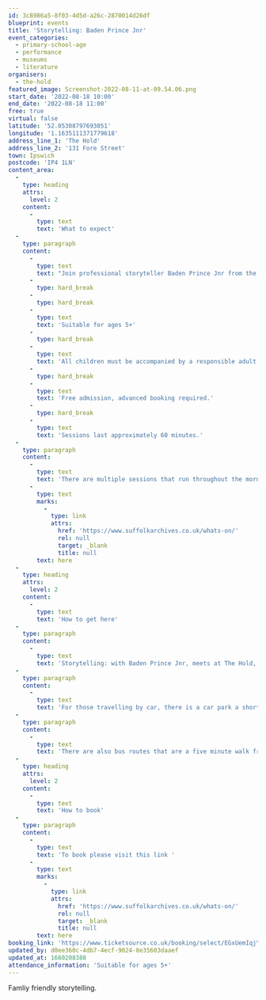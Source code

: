 ```yaml
---
id: 3c8986a5-8f03-4d5d-a26c-2870014d26df
blueprint: events
title: 'Storytelling: Baden Prince Jnr'
event_categories:
  - primary-school-age
  - performance
  - museums
  - literature
organisers:
  - the-hold
featured_image: Screenshot-2022-08-11-at-09.54.06.png
start_date: '2022-08-18 10:00'
end_date: '2022-08-18 11:00'
free: true
virtual: false
latitude: '52.05308797693051'
longitude: '1.1635111371779618'
address_line_1: 'The Hold'
address_line_2: '131 Fore Street'
town: Ipswich
postcode: 'IP4 1LN'
content_area:
  -
    type: heading
    attrs:
      level: 2
    content:
      -
        type: text
        text: 'What to expect'
  -
    type: paragraph
    content:
      -
        type: text
        text: "Join professional storyteller Baden Prince Jnr from the World Storytelling Cafe,\_for a morning of stories for all the family.\_"
      -
        type: hard_break
      -
        type: hard_break
      -
        type: text
        text: 'Suitable for ages 5+'
      -
        type: hard_break
      -
        type: text
        text: 'All children must be accompanied by a responsible adult at all times.'
      -
        type: hard_break
      -
        type: text
        text: 'Free admission, advanced booking required.'
      -
        type: hard_break
      -
        type: text
        text: 'Sessions last approximately 60 minutes.'
  -
    type: paragraph
    content:
      -
        type: text
        text: 'There are multiple sessions that run throughout the morning, for more information, click '
      -
        type: text
        marks:
          -
            type: link
            attrs:
              href: 'https://www.suffolkarchives.co.uk/whats-on/'
              rel: null
              target: _blank
              title: null
        text: here
  -
    type: heading
    attrs:
      level: 2
    content:
      -
        type: text
        text: 'How to get here'
  -
    type: paragraph
    content:
      -
        type: text
        text: 'Storytelling: with Baden Prince Jnr, meets at The Hold, 131 Fore Street, Ipswich.'
  -
    type: paragraph
    content:
      -
        type: text
        text: 'For those travelling by car, there is a car park a short walk from the venue next to the student halls.'
  -
    type: paragraph
    content:
      -
        type: text
        text: 'There are also bus routes that are a five minute walk from the venue.'
  -
    type: heading
    attrs:
      level: 2
    content:
      -
        type: text
        text: 'How to book'
  -
    type: paragraph
    content:
      -
        type: text
        text: 'To book please visit this link '
      -
        type: text
        marks:
          -
            type: link
            attrs:
              href: 'https://www.suffolkarchives.co.uk/whats-on/'
              rel: null
              target: _blank
              title: null
        text: here
booking_link: 'https://www.ticketsource.co.uk/booking/select/EGxUemIqjYBu'
updated_by: d0ee360c-4db7-4ecf-9024-8e35603daaef
updated_at: 1660208388
attendance_information: 'Suitable for ages 5+'
---
```

Famliy friendly storytelling.
